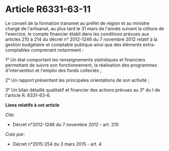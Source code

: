 # Article R6331-63-11

Le conseil de la formation transmet au préfet de région et au ministre chargé de l'artisanat, au plus tard le 31 mars de
l'année suivant la clôture de l'exercice, le compte financier établi dans les conditions prévues aux articles 210 à 214 du
décret n° 2012-1246 du 7 novembre 2012 relatif à la gestion budgétaire et comptable publique ainsi que des éléments extra-
comptables comprenant notamment : 

1° Un état comportant les renseignements statistiques et financiers permettant de suivre son fonctionnement, la réalisation
des programmes d'intervention et l'emploi des fonds collectés ; 

2° Un rapport présentant les principales orientations de son activité ; 

3° Un bilan détaillé qualitatif et financier des actions prévues au 3° du I de l'article R. 6331-63-6.

**Liens relatifs à cet article**

_Cite_:

  - Décret n°2012-1246 du 7 novembre 2012 - art. 210

_Créé par_:

  - Décret n°2015-254 du 3 mars 2015 - art. 4

